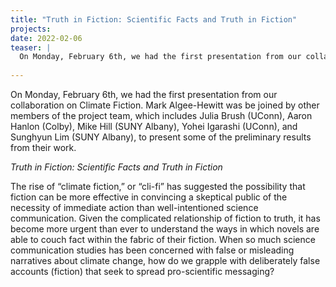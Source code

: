 ```yaml
---
title: "Truth in Fiction: Scientific Facts and Truth in Fiction"
projects:
date: 2022-02-06
teaser: |
  On Monday, February 6th, we had the first presentation from our collaboration on Climate Fiction.
  
---
```


On Monday, February 6th, we had the first presentation from our collaboration on Climate Fiction. Mark Algee-Hewitt was be joined by other members of the project team, which includes Julia Brush (UConn), Aaron Hanlon (Colby), Mike Hill (SUNY Albany), Yohei Igarashi (UConn), and Sunghyun Lim (SUNY Albany), to present some of the preliminary results from their work.

*Truth in Fiction: Scientific Facts and Truth in Fiction*

The rise of “climate fiction,” or “cli-fi” has suggested the possibility that fiction can be more effective in convincing a skeptical public of the necessity of immediate action than well-intentioned science communication. Given the complicated relationship of fiction to truth, it has become more urgent than ever to understand the ways in which novels are able to couch fact within the fabric of their fiction. When so much science communication studies has been concerned with false or misleading narratives about climate change, how do we grapple with deliberately false accounts (fiction) that seek to spread pro-scientific messaging?
